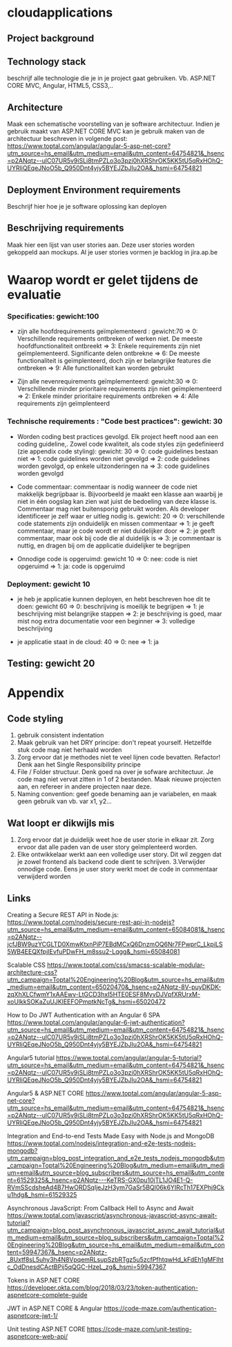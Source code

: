 # cloudapplications 

## Project background

## Technology stack

beschrijf alle technologie die je in je project gaat gebruiken. Vb. ASP.NET CORE MVC, Angular, HTML5, CSS3,..

## Architecture

Maak een schematische voorstelling van je software architectuur. Indien je gebruik maakt van ASP.NET CORE MVC kan je 
gebruik maken van de architectuur beschreven in volgende post: https://www.toptal.com/angular/angular-5-asp-net-core?utm_source=hs_email&utm_medium=email&utm_content=64754821&_hsenc=p2ANqtz--ulC07UR5v9iSLi8tmPZLo3o3pzi0hXRShrOK5KK5tU5qRxHOhQ-UYRliQEqeJNoO5b_Q950Dnt4yjy5BYEJZbJIu2OA&_hsmi=64754821

## Deployment Environment requirements

Beschrijf hier hoe je je software oplossing kan deployen

## Beschrijving requirements

Maak hier een lijst van user stories aan. Deze user stories worden gekoppeld aan mockups.
Al je user stories vormen je backlog in jira.ap.be

# Waarop wordt er gelet tijdens de evaluatie

### Specificaties: gewicht:100

- zijn alle hoofdrequirements geïmplementeerd : gewicht:70
  => 0: Verschillende requirements ontbreken of werken niet. De meeste hoofdfunctionaliteit ontbreekt
  => 3: Enkele requirements zijn niet geïmplementeerd. Significante delen ontbrekne
  => 6: De meeste functionaliteit is geïmplenteerd, doch zijn er belangrijke features die ontbreken
  => 9: Alle functionaliteit kan worden gebruikt
 
- Zijn alle nevenrequirements geïmplementeerd: gewicht:30
  => 0: Verschillende minder prioritaire requirements zijn niet geïmplementeerd
  => 2: Enkele minder prioritaire requirements ontbreken
  => 4: Alle requirements zijn geïmplenteerd
  
 ### Technische requirements : "Code best practices": gewicht: 30
 
 - Worden coding best practices gevolgd. Elk project heeft nood aan een coding guideline,. Zowel code kwaliteit, als code styles zijn gedefinieerd (zie appendix code styling): gewicht: 30
  => 0: code guidelines bestaan niet
  => 1: code guidelines worden niet gevolgd
  => 2: code guidelines worden gevolgd, op enkele uitzonderingen na
  => 3: code guidelines worden gevolgd
  
 - Code commentaar: commentaar is nodig wanneer de code niet makkelijk begrijpbaar is. Bijvoorbeeld je maakt een klasse aan waarbij je niet in één oogslag kan zien wat juist de bedoeling van deze klasse is.  Commentaar mag niet buitensporig gebruikt worden. Als developer identificeer je zelf waar er uitleg nodig is. gewicht: 20
 => 0: verschillende code statements zijn onduidelijk en missen commentaar
 => 1: je geeft commentaar, maar je code wordt er niet duidelijker door
 => 2: je geeft commentaar, maar ook bij code die al duidelijk is
 => 3: je commentaar is nuttig, en dragen bij om de applicatie duidelijker te begrijpen
 
 - Onnodige code is opgeruimd: gewicht 10
 => 0: nee: code is niet opgeruimd
 => 1: ja: code is opgeruimd
 
 ### Deployment: gewicht 10
 - je heb je applicatie kunnen deployen, en hebt beschreven hoe dit te doen: gewicht 60
 => 0: beschrijving is moeilijk te begrijpen
 => 1: je beschrijving mist belangrijke stappen
 => 2: je beschrijving is goed, maar mist nog extra documentatie voor een beginner
 => 3: volledige beschrijving
 
 - je applicatie staat in de cloud: 40
 => 0: nee
 => 1: ja
 
 ## Testing: gewicht 20
 
 
 
 
 # Appendix
 
 ## Code styling
 1. gebruik consistent indentation
 2. Maak gebruik van het DRY principe: don't repeat yourself. Hetzelfde stuk code mag niet herhaald worden
 3. Zorg ervoor dat je methodes niet te veel lijnen code bevatten. Refactor! Denk aan het Single Responsibility principe
 3. File / Folder structuur. Denk goed na over je sofware architectuur. Je code mag niet vervat zitten in 1 of 2 bestanden. Maak nieuwe projecten aan, en refereer in andere projecten naar deze.
 4. Naming convention: geef goede benaming aan je variabelen, en maak geen gebruik van vb. var x1, y2...
 
 ## Wat loopt er dikwijls mis
 1. Zorg ervoor dat je duidelijk weet hoe de user storie in elkaar zit. Zorg ervoor dat alle paden van de user story geïmplenteerd worden.
 2. Elke ontwikkelaar werkt aan een volledige user story. Dit wil zeggen dat je zowel frontend als backend code dient te schrijven.
 3.Verwijder onnodige code. Eens je user story werkt moet de code in commentaar verwijderd worden
 
 
 ## Links
 
Creating a Secure REST API in Node.js:
https://www.toptal.com/nodejs/secure-rest-api-in-nodejs?utm_source=hs_email&utm_medium=email&utm_content=65084081&_hsenc=p2ANqtz--jcfJBW9uzYCGLTD0XmwKtxnPiP7EBdMCxQ6DnzmOQ6Nr7FPwprC_LkpiLS5WB4EEQXfpjIEvfuPDwFH_m8ssu2-Lqgg&_hsmi=65084081

Scalable CSS
https://www.toptal.com/css/smacss-scalable-modular-architecture-css?utm_campaign=Toptal%20Engineering%20Blog&utm_source=hs_email&utm_medium=email&utm_content=65020470&_hsenc=p2ANqtz-8V-puyDKDK-zqXhXLCfwmY1xAAEwv-LtGCD3hxI5HTE0ESF8MyvDJVpfXRUrxM-xoUlkkSOKaZuUJKlEEFOPmptkNcTg&_hsmi=65020472

How to Do JWT Authentication with an Angular 6 SPA
https://www.toptal.com/angular/angular-6-jwt-authentication?utm_source=hs_email&utm_medium=email&utm_content=64754821&_hsenc=p2ANqtz--ulC07UR5v9iSLi8tmPZLo3o3pzi0hXRShrOK5KK5tU5qRxHOhQ-UYRliQEqeJNoO5b_Q950Dnt4yjy5BYEJZbJIu2OA&_hsmi=64754821

Angular5 tutorial
https://www.toptal.com/angular/angular-5-tutorial?utm_source=hs_email&utm_medium=email&utm_content=64754821&_hsenc=p2ANqtz--ulC07UR5v9iSLi8tmPZLo3o3pzi0hXRShrOK5KK5tU5qRxHOhQ-UYRliQEqeJNoO5b_Q950Dnt4yjy5BYEJZbJIu2OA&_hsmi=64754821

Angular5 & ASP.NET CORE
https://www.toptal.com/angular/angular-5-asp-net-core?utm_source=hs_email&utm_medium=email&utm_content=64754821&_hsenc=p2ANqtz--ulC07UR5v9iSLi8tmPZLo3o3pzi0hXRShrOK5KK5tU5qRxHOhQ-UYRliQEqeJNoO5b_Q950Dnt4yjy5BYEJZbJIu2OA&_hsmi=64754821

Integration and End-to-end Tests Made Easy with Node.js and MongoDB
https://www.toptal.com/nodejs/integration-and-e2e-tests-nodejs-mongodb?utm_campaign=blog_post_integration_and_e2e_tests_nodejs_mongodb&utm_campaign=Toptal%20Engineering%20Blog&utm_medium=email&utm_medium=email&utm_source=blog_subscribers&utm_source=hs_email&utm_content=61529325&_hsenc=p2ANqtz---KeTRS-GX0pu10jTL1JO4E1-Q-RVmSScdsheAd4B7HwORDSqIjeJzH3ym7GaSr5BQl06k6YIRcTh17EXPhj9Cku1hdg&_hsmi=61529325

Asynchronous JavaScript: From Callback Hell to Async and Await
https://www.toptal.com/javascript/asynchronous-javascript-async-await-tutorial?utm_campaign=blog_post_asynchronous_javascript_async_await_tutorial&utm_medium=email&utm_source=blog_subscribers&utm_campaign=Toptal%20Engineering%20Blog&utm_source=hs_email&utm_medium=email&utm_content=59947367&_hsenc=p2ANqtz-_8Uxtf8sL5uhy3h4N8VpqemRLsupSzbRTgz5u5zcfPfhtqwHd_kFdEh1gMFIhtc_OdDnesdCActBPij5qQGC-HzeL_zg&_hsmi=59947367

Tokens in ASP.NET CORE
https://developer.okta.com/blog/2018/03/23/token-authentication-aspnetcore-complete-guide

JWT in ASP.NET CORE & Angular
https://code-maze.com/authentication-aspnetcore-jwt-1/

Unit testing ASP.NET CORE
https://code-maze.com/unit-testing-aspnetcore-web-api/
 
